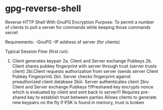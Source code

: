 gpg-reverse-shell
=================

Reverse HTTP Shell With GnuPG Encryption
Purpose: To permit a number of clients to poll a server for commands while keeping those commands secret

Requirements:
-GnuPG
-IP address of server (for clients)


Typical Session Flow (first run):
1. Client generates keypair
2a. Client and Server exchange Pubkeys
2b. Client shares pubkey fingerprint with server through trust (server trusts client)
    2bi.Client requests authorization from server (sends server Client Pubkey Fingerprint)
    2bii. Server checks fingerprint against preauthorized client database
    2biii. Server authenticates client
    2biv.  Client and Server exchange Pubkeys
    !!!Preshared key encrypts nonce which is evaluated by client and sent back to server!!!
      Requires pre-shared key to establish trust between parties
      Allows clients to generate new keypairs on the fly
      If PSK is found in memory, trust is broken
